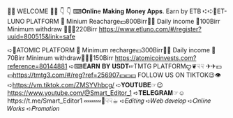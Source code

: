 👋🏻 WELCOME 🤗🥰 👇 👇 
⌨︎𝐎𝐧𝐥𝐢𝐧e 𝐌𝐚𝐤𝐢𝐧𝐠 𝐌𝐨𝐧𝐞𝐲 𝐀𝐩𝐩𝐬.
Earn by ETB
➪➪🤑ET-LUNO PLATFORM 🤑
Minium Reacharge💵800Birr📌📱 Daily income 🚨100Birr
Minimum withdraw 👨🏻‍💻220Birr
https://www.etluno.com/#/register?uuid=800515&link=safe

➪🤑ATOMIC PLATFORM 🤑
Minimum recharge💵300Birr📌📱 Daily income 📠70Birr
Minimum withdraw👨🏻‍💻150Birr
https://atomicoinvests.com?reference=80144881
➪⌨︎𝐄𝐀𝐑𝐍 𝐁𝐘 𝐔𝐒𝐃𝐓☞︎︎︎TMTG PLATFORMꨄ︎❦︎☟︎︎︎☟︎︎︎
✈︎✈︎💵💵https://tmtg3.com/#/reg?ref=256907💵💵💵
FOLLOW US ON TIKTOK😉👁️➪https://vm.tiktok.com/ZMSYVhbcg/
➪𝐘𝐎𝐔𝐓𝐔𝐁𝐄☞︎︎︎😉https://www.youtube.com/@Smart_Editor_1    ➪𝐓𝐄𝐋𝐄𝐆𝐑𝐀𝐌☞︎︎︎☺️https://t.me/Smart_Editor1
💤💤💤💬☟︎︎︎☟︎︎︎☕︎
➪𝐸𝑑𝑖𝑡𝑖𝑛𝑔
➪𝑊𝑒𝑏 𝑑𝑒𝑣𝑒𝑙𝑜𝑝
➪𝑂𝑛𝑙𝑖𝑛𝑒 𝑊𝑜𝑟𝑘𝑠
➪𝑃𝑟𝑜𝑚𝑜𝑡𝑖𝑜𝑛
